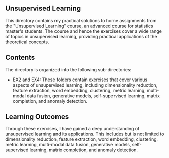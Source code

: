 ## Unsupervised Learning
This directory contains my practical solutions to home assignments from the "Unsupervised Learning" course, an advanced course for statistics master's students. The course and hence the exercises cover a wide range of topics in unsupervised learning, providing practical applications of the theoretical concepts.

## Contents
The directory is organized into the following sub-directories:

* EX2 and EX4: These folders contain exercises that cover various aspects of unsupervised learning, including dimensionality reduction, feature extraction, word embedding, clustering, metric learning, multi-modal data fusion, generative models, self-supervised learning, matrix completion, and anomaly detection.
  
## Learning Outcomes
Through these exercises, I have gained a deep understanding of unsupervised learning and its applications. This includes but is not limited to dimensionality reduction, feature extraction, word embedding, clustering, metric learning, multi-modal data fusion, generative models, self-supervised learning, matrix completion, and anomaly detection.
